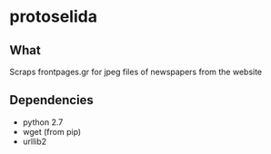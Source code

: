 # protoselida

## What
Scraps frontpages.gr for jpeg files of newspapers from the website 

## Dependencies
* python 2.7
* wget (from pip)
* urllib2
